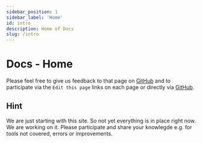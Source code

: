 ```yaml
---
sidebar_position: 1
sidebar_label: 'Home'
id: intro
description: Home of Docs
slug: /intro
---
```


# Docs - Home

Please feel free to give us feedback to that page on [GitHub](https://github.com/datenschmutz/documentation/issues) and to participate via the `Edit this page` links on each page or directly via [GitHub](https://github.com/datenschmutz/documentation).

## Hint

We are just starting with this site. So not yet everything is in place right now. We are working on it. Please participate and share your knowlegde e.g. for tools not covered, errors or improvements.
